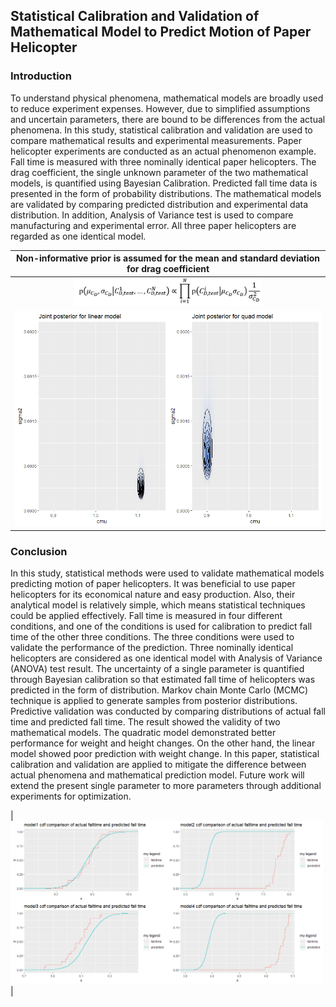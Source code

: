 ## Statistical Calibration and Validation of Mathematical Model to Predict Motion of Paper Helicopter

### Introduction

To understand physical phenomena, mathematical models are broadly used to reduce experiment expenses. However, due to simplified assumptions and uncertain parameters, there are bound to be differences from the actual phenomena. In this study, statistical calibration and validation are used to compare mathematical results and experimental measurements. Paper helicopter experiments are conducted as an actual phenomenon example. Fall time is measured with three nominally identical paper helicopters. The drag coefficient, the single unknown parameter of the two mathematical models, is quantified using Bayesian Calibration. Predicted fall time data is presented in the form of probability distributions. The mathematical  models are validated by comparing predicted distribution and experimental data distribution. In addition, Analysis of Variance test is used to compare manufacturing and experimental error. All three paper helicopters are regarded as one identical model.

|Non-informative prior is assumed for the mean and standard deviation for drag coefficient|
|:--:|
|<img src="figures/non-informative.JPG" width="300">|
|<img src="figures/linear and quad posterior distribution.jpg" width="500">|



### Conclusion

In this study, statistical methods were used to validate mathematical models predicting motion of paper helicopters. It was beneficial to use paper helicopters for its economical nature and easy production. Also, their analytical model is relatively simple, which means statistical techniques could be applied effectively. Fall time is measured in four different conditions, and one of the conditions is used for calibration to predict fall time of the other three conditions. The three conditions were used to validate the performance of the prediction. 
Three nominally identical helicopters are considered as one identical model with Analysis of Variance (ANOVA) test result. The uncertainty of a single parameter is quantified through Bayesian calibration so that estimated fall time of helicopters was predicted in the form of distribution. Markov chain Monte Carlo (MCMC) technique is applied to generate samples from posterior distributions. Predictive validation was conducted by comparing distributions of actual fall time and predicted fall time. The result showed the validity of two mathematical models. The quadratic model demonstrated better performance for weight and height changes. On the other hand, the linear model showed poor prediction with weight change.
In this paper, statistical calibration and validation are applied to mitigate the difference between actual phenomena and mathematical prediction model. Future work will extend the present single parameter to more parameters through additional experiments for optimization.

|<img src="figures/linear_cdf_comparison.jpg" width="500">|
